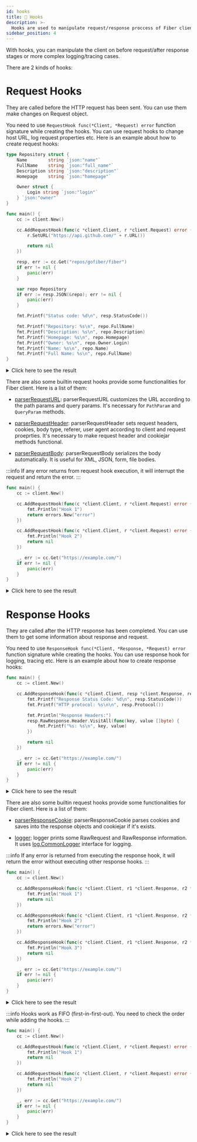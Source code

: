 ```yaml
---
id: hooks
title: 🎣 Hooks
description: >-
  Hooks are used to manipulate request/response proccess of Fiber client.
sidebar_position: 4
---
```


With hooks, you can manipulate the client on before request/after response stages or more complex logging/tracing cases.

There are 2 kinds of hooks:

# Request Hooks

They are called before the HTTP request has been sent. You can use them make changes on Request object.

You need to use `RequestHook func(*Client, *Request) error` function signature while creating the hooks. You can use request hooks to change host URL, log request properties etc. Here is an example about how to create request hooks:

```go
type Repository struct {
	Name        string `json:"name"`
	FullName    string `json:"full_name"`
	Description string `json:"description"`
	Homepage    string `json:"homepage"`

	Owner struct {
		Login string `json:"login"`
	} `json:"owner"`
}

func main() {
	cc := client.New()

	cc.AddRequestHook(func(c *client.Client, r *client.Request) error {
		r.SetURL("https://api.github.com/" + r.URL())

		return nil
	})

	resp, err := cc.Get("repos/gofiber/fiber")
	if err != nil {
		panic(err)
	}

	var repo Repository
	if err := resp.JSON(&repo); err != nil {
		panic(err)
	}

	fmt.Printf("Status code: %d\n", resp.StatusCode())

	fmt.Printf("Repository: %s\n", repo.FullName)
	fmt.Printf("Description: %s\n", repo.Description)
	fmt.Printf("Homepage: %s\n", repo.Homepage)
	fmt.Printf("Owner: %s\n", repo.Owner.Login)
	fmt.Printf("Name: %s\n", repo.Name)
	fmt.Printf("Full Name: %s\n", repo.FullName)
}
```

<details>
<summary>Click here to see the result</summary>

```
Status code: 200
Repository: gofiber/fiber
Description: ⚡️ Express inspired web framework written in Go
Homepage: https://gofiber.io
Owner: gofiber
Name: fiber
Full Name: gofiber/fiber
```
</details>

There are also some builtin request hooks provide some functionalities for Fiber client. Here is a list of them:

- [parserRequestURL](https://github.com/gofiber/fiber/blob/main/client/hooks.go#L62): parserRequestURL customizes the URL according to the path params and query params. It's necessary for `PathParam` and `QueryParam` methods.

- [parserRequestHeader](https://github.com/gofiber/fiber/blob/main/client/hooks.go#L113): parserRequestHeader sets request headers, cookies, body type, referer, user agent according to client and request proeprties. It's necessary to make request header and cookiejar methods functional.

- [parserRequestBody](https://github.com/gofiber/fiber/blob/main/client/hooks.go#L178): parserRequestBody serializes the body automatically. It is useful for XML, JSON, form, file bodies.

:::info
If any error returns from request hook execution, it will interrupt the request and return the error.
:::

```go
func main() {
	cc := client.New()

	cc.AddRequestHook(func(c *client.Client, r *client.Request) error {
		fmt.Println("Hook 1")
		return errors.New("error")
	})

	cc.AddRequestHook(func(c *client.Client, r *client.Request) error {
		fmt.Println("Hook 2")
		return nil
	})

	_, err := cc.Get("https://example.com/")
	if err != nil {
		panic(err)
	}
}
```

<details>
<summary>Click here to see the result</summary>

```
Hook 1.
panic: error

goroutine 1 [running]:
main.main()
        main.go:25 +0xaa
exit status 2
```
</details>

# Response Hooks

They are called after the HTTP response has been completed. You can use them to get some information about response and request.

You need to use `ResponseHook func(*Client, *Response, *Request) error` function signature while creating the hooks. You can use response hook for logging, tracing etc. Here is an example about how to create response hooks:

```go
func main() {
	cc := client.New()

	cc.AddResponseHook(func(c *client.Client, resp *client.Response, req *client.Request) error {
		fmt.Printf("Response Status Code: %d\n", resp.StatusCode())
		fmt.Printf("HTTP protocol: %s\n\n", resp.Protocol())

		fmt.Println("Response Headers:")
		resp.RawResponse.Header.VisitAll(func(key, value []byte) {
			fmt.Printf("%s: %s\n", key, value)
		})

		return nil
	})

	_, err := cc.Get("https://example.com/")
	if err != nil {
		panic(err)
	}
}
```

<details>
<summary>Click here to see the result</summary>

```
Response Status Code: 200
HTTP protocol: HTTP/1.1

Response Headers:
Content-Length: 1256
Content-Type: text/html; charset=UTF-8
Server: ECAcc (dcd/7D5A)
Age: 216114
Cache-Control: max-age=604800
Date: Fri, 10 May 2024 10:49:10 GMT
Etag: "3147526947+gzip+ident"
Expires: Fri, 17 May 2024 10:49:10 GMT
Last-Modified: Thu, 17 Oct 2019 07:18:26 GMT
Vary: Accept-Encoding
X-Cache: HIT
```
</details>

There are also some builtin request hooks provide some functionalities for Fiber client. Here is a list of them:

- [parserResponseCookie](https://github.com/gofiber/fiber/blob/main/client/hooks.go#L293): parserResponseCookie parses cookies and saves into the response objects and cookiejar if it's exists.

- [logger](https://github.com/gofiber/fiber/blob/main/client/hooks.go#L319): logger prints some RawRequest and RawResponse information. It uses [log.CommonLogger](https://github.com/gofiber/fiber/blob/main/log/log.go#L49) interface for logging.

:::info
If any error is returned from executing the response hook, it will return the error without executing other response hooks.
:::

```go
func main() {
	cc := client.New()

	cc.AddResponseHook(func(c *client.Client, r1 *client.Response, r2 *client.Request) error {
		fmt.Println("Hook 1")
		return nil
	})

	cc.AddResponseHook(func(c *client.Client, r1 *client.Response, r2 *client.Request) error {
		fmt.Println("Hook 2")
		return errors.New("error")
	})

	cc.AddResponseHook(func(c *client.Client, r1 *client.Response, r2 *client.Request) error {
		fmt.Println("Hook 3")
		return nil
	})

	_, err := cc.Get("https://example.com/")
	if err != nil {
		panic(err)
	}
}
```

<details>
<summary>Click here to see the result</summary>

```
Hook 1
Hook 2
panic: error

goroutine 1 [running]:
main.main()
        main.go:30 +0xd6
exit status 2
```
</details>

:::info
Hooks work as FIFO (first-in-first-out). You need to check the order while adding the hooks.
:::

```go
func main() {
	cc := client.New()

	cc.AddRequestHook(func(c *client.Client, r *client.Request) error {
		fmt.Println("Hook 1")
		return nil
	})

	cc.AddRequestHook(func(c *client.Client, r *client.Request) error {
		fmt.Println("Hook 2")
		return nil
	})

	_, err := cc.Get("https://example.com/")
	if err != nil {
		panic(err)
	}
}
```

<details>
<summary>Click here to see the result</summary>

```
Hook 1
Hook 2
```
</details>
